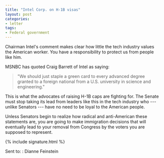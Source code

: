 ```yaml
---
title: "Intel Corp. on H-1B visas"
layout: post
categories:
- letter
tags:
- Federal government
---
```


Chairman Intel's comment makes clear how little the tech industry values the American worker. You have a responsibility to protect us from people like him.

MSNBC has quoted Craig Barrett of Intel as saying:

> "We should just staple a green card to every advanced degree granted to a foreign national from a U.S. university in science and engineering."

This is what the advocates of raising H-1B caps are fighting for. The Senate must stop taking its lead from leaders like this in the tech industry who --- unlike Senators --- have no need to be loyal to the American people.

Unless Senators begin to realize how radical and anti-American these statements are, you are going to make immigration decisions that will eventually lead to your removal from Congress by the voters you are supposed to represent.

{% include signature.html %}

Sent to:
: Dianne Feinstein
